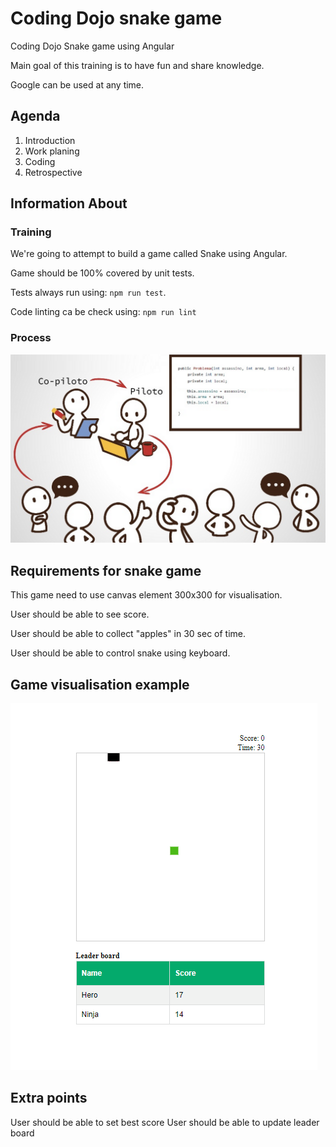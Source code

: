# Coding Dojo snake game
Coding Dojo Snake game using Angular

Main goal of this training is to have fun and share knowledge.

Google can be used at any time.

## Agenda
1. Introduction
2. Work planing
3. Coding
4. Retrospective

## Information About 
### Training

We're going to attempt to build a game called Snake using Angular.

Game should be 100% covered by unit tests.

Tests always run using: `npm run test`.

Code linting ca be check using: `npm run lint`

### Process
![Coding dojo process!](docs/dojo.png "Dojo process")


## Requirements for snake game

This game need to use canvas element 300x300 for visualisation.

User should be able to see score.

User should be able to collect "apples" in 30 sec of time.

User should be able to control snake using keyboard.

## Game visualisation example
![game visualization!](docs/snake.gif "game")

## Extra points
User should be able to set best score
User should be able to update leader board


